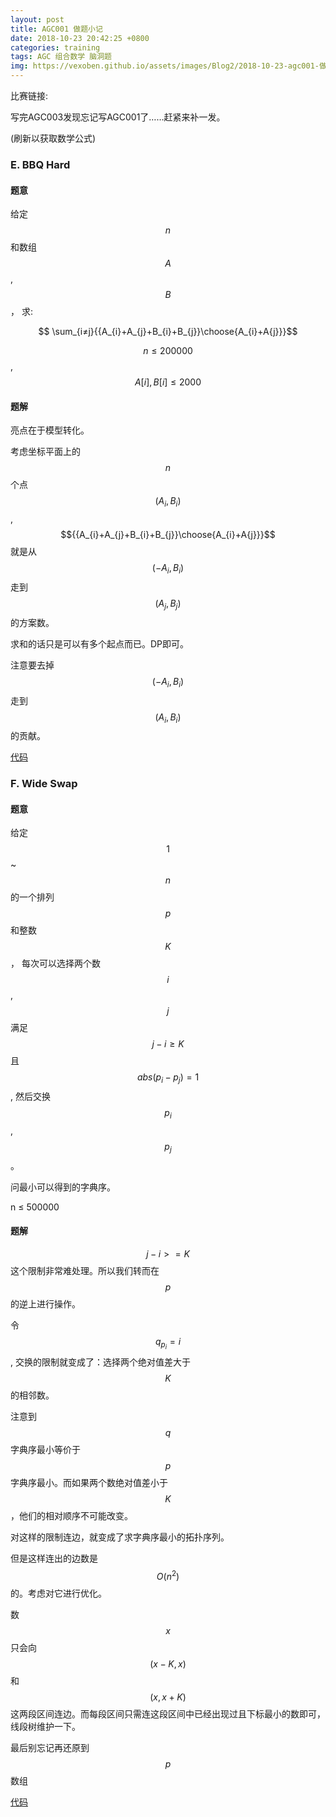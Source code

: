 ```yaml
---
layout: post
title: AGC001 做题小记
date: 2018-10-23 20:42:25 +0800
categories: training
tags: AGC 组合数学 脑洞题
img: https://vexoben.github.io/assets/images/Blog2/2018-10-23-agc001-做题小记.png
---
```


比赛链接:[][9]

写完AGC003发现忘记写AGC001了……赶紧来补一发。

(刷新以获取数学公式)

### **E. BBQ Hard**

#### **题意**

给定 $$ n $$ 和数组 $$ A $$, $$ B $$， 求:

$$ \sum_{i≠j}{{A_{i}+A_{j}+B_{i}+B_{j}}\choose{A_{i}+A{j}}}$$

$$ n ≤ 200000 $$, $$ A[i], B[i] ≤ 2000 $$

#### **题解**

亮点在于模型转化。

考虑坐标平面上的 $$n$$ 个点 $$(A_i, B_i)$$, $${{A_{i}+A_{j}+B_{i}+B_{j}}\choose{A_{i}+A{j}}}$$ 就是从 $$(-A_i, B_i)$$ 走到 $$(A_j, B_j)$$ 的方案数。

求和的话只是可以有多个起点而已。DP即可。

注意要去掉 $$(-A_i, B_i)$$ 走到 $$(A_i, B_i)$$ 的贡献。

[代码][8]

### **F. Wide Swap**

#### **题意**

给定 $$1$$ ~ $$n$$ 的一个排列 $$p$$ 和整数 $$K$$ ， 每次可以选择两个数 $$i$$, $$j$$ 满足 $$ j - i ≥ K$$ 且 $$abs(p_i - p_j) = 1$$, 然后交换 $$p_i$$, $$p_j$$。

问最小可以得到的字典序。

n ≤ 500000

#### **题解**

$$ j - i >= K$$ 这个限制非常难处理。所以我们转而在 $$p$$ 的逆上进行操作。

令 $$q_{p_i} = i$$, 交换的限制就变成了：选择两个绝对值差大于 $$K$$ 的相邻数。

注意到 $$q$$ 字典序最小等价于 $$p$$ 字典序最小。而如果两个数绝对值差小于$$K$$，他们的相对顺序不可能改变。

对这样的限制连边，就变成了求字典序最小的拓扑序列。

但是这样连出的边数是 $$O(n ^ 2)$$ 的。考虑对它进行优化。

数 $$x$$ 只会向 $$(x - K, x)$$ 和 $$(x, x + K)$$这两段区间连边。而每段区间只需连这段区间中已经出现过且下标最小的数即可，线段树维护一下。

最后别忘记再还原到 $$ p $$数组

[代码][7]

[9]: https://agc001.contest.atcoder.jp/

[8]: https://agc001.contest.atcoder.jp/submissions/3417337

[7]: https://agc001.contest.atcoder.jp/submissions/3418124